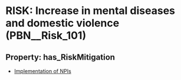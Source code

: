 # RISK: __Increase in mental diseases and domestic violence__ (PBN__Risk_101)

## Property: has_RiskMitigation

* [Implementation of NPIs](PBN__RiskMitigation_119)

